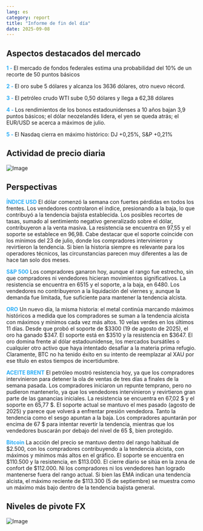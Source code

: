```yaml
---
lang: es
category: report
title: "Informe de fin del día"
date: 2025-09-08
---
```



<h2>Aspectos destacados del mercado</h2>
<strong style="color: #2caef7;">1 - </strong> El mercado de fondos federales estima una probabilidad del 10% de un recorte de 50 puntos básicos

<strong style="color: #2caef7;">2 - </strong> El oro sube 5 dólares y alcanza los 3636 dólares, otro nuevo récord.

<strong style="color: #2caef7;">3 - </strong> El petróleo crudo WTI sube 0,50 dólares y llega a 62,38 dólares

<strong style="color: #2caef7;">4 - </strong> Los rendimientos de los bonos estadounidenses a 10 años bajan 3,9 puntos básicos; el dólar neozelandés lidera, el yen se queda atrás; el EUR/USD se acerca a máximos de julio.

<strong style="color: #2caef7;">5 - </strong> El Nasdaq cierra en máximo histórico: DJ +0,25%, S&P +0,21%



<h2>Actividad de precio diaria</h2>
<img src="https://markleighedu.github.io/img/Sep-2025/08-Sep-2025/price.jpg" alt="Image"/>

<h2>Perspectivas</h2>
<strong style="color: #2caef7;">ÍNDICE USD</strong> El dólar comenzó la semana con fuertes pérdidas en todos los frentes. Los vendedores controlaron el índice, presionando a la baja, lo que contribuyó a la tendencia bajista establecida. Los posibles recortes de tasas, sumado al sentimiento negativo generalizado sobre el dólar, contribuyeron a la venta masiva. La resistencia se encuentra en 97,55 y el soporte se establece en 96,98. Cabe destacar que el soporte coincide con los mínimos del 23 de julio, donde los compradores intervinieron y revirtieron la tendencia. Si bien la historia siempre es relevante para los operadores técnicos, las circunstancias parecen muy diferentes a las de hace tan solo dos meses.

<strong style="color: #2caef7;">S&P 500</strong> Los compradores ganaron hoy, aunque el rango fue estrecho, sin que compradores ni vendedores hicieran movimientos significativos. La resistencia se encuentra en 6515 y el soporte, a la baja, en 6480. Los vendedores no contribuyeron a la liquidación del viernes y, aunque la demanda fue limitada, fue suficiente para mantener la tendencia alcista.

<strong style="color: #2caef7;">ORO</strong> Un nuevo día, la misma historia: el metal continúa marcando máximos históricos a medida que los compradores se suman a la tendencia alcista con máximos y mínimos cada vez más altos. 10 velas verdes en los últimos 11 días. Desde que probó el soporte de $3300 (19 de agosto de 2025), el oro ha ganado $347. El soporte está en $3510 y la resistencia en $3647. El oro domina frente al dólar estadounidense, los mercados bursátiles o cualquier otro activo que haya intentado desafiar a la materia prima refugio. Claramente, BTC no ha tenido éxito en su intento de reemplazar al XAU por ese título en estos tiempos de incertidumbre.

<strong style="color: #2caef7;">ACEITE BRENT</strong> El petróleo mostró resistencia hoy, ya que los compradores intervinieron para detener la ola de ventas de tres días a finales de la semana pasada. Los compradores iniciaron un repunte temprano, pero no pudieron mantenerlo, ya que los vendedores intervinieron y revirtieron gran parte de las ganancias iniciales. La resistencia se encuentra en 67,02 $ y el soporte en 65,77 $. El soporte actual se mantuvo el mes pasado (agosto de 2025) y parece que volverá a enfrentar presión vendedora. Tanto la tendencia como el sesgo apuntan a la baja. Los compradores apuntarán por encima de 67 $ para intentar revertir la tendencia, mientras que los vendedores buscarán por debajo del nivel de 65 $, bien protegido.

<strong style="color: #2caef7;">Bitcoin</strong> La acción del precio se mantuvo dentro del rango habitual de $2.500, con los compradores contribuyendo a la tendencia alcista, con máximos y mínimos más altos en el gráfico. El soporte se encuentra en $110.500 y la resistencia, en $113.000. El cierre diario se sitúa en la zona de confort de $112.000. Ni los compradores ni los vendedores han logrado mantenerse fuera del rango actual. Si bien las EMA indican una tendencia alcista, el máximo reciente de $113.300 (5 de septiembre) se muestra como un máximo más bajo dentro de la tendencia bajista general.



<h2>Niveles de pivote FX</h2>
<img src="https://markleighedu.github.io/img/Sep-2025/08-Sep-2025/pivot.jpg" alt="Image"/>
